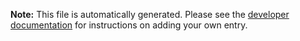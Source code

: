 **Note:** This file is automatically generated. Please see the [developer
documentation](doc/development/changelog.md) for instructions on adding your own
entry.

